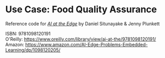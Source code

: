 # Use Case: Food Quality Assurance

Reference code for [_AI at the Edge_](https://www.amazon.com/AI-Edge-Problems-Embedded-Learning/dp/1098120205/) by Daniel Situnayake & Jenny Plunkett

ISBN: 9781098120191   
O'Reilly: https://www.oreilly.com/library/view/ai-at-the/9781098120191/  
Amazon: https://www.amazon.com/AI-Edge-Problems-Embedded-Learning/dp/1098120205/  
